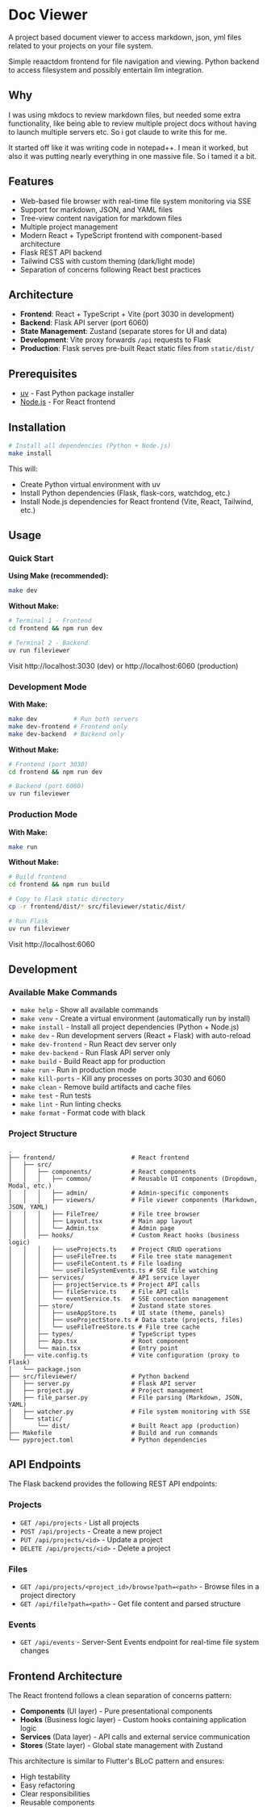 # Doc Viewer

A project based document viewer to access markdown, json, yml files related to your projects on your file system.

Simple reaactdom frontend for file navigation and viewing. 
Python backend to access filesystem and possibly entertain llm integration.


## Why
I was using mkdocs to review markdown files, but needed some extra functionality, like being able to review multiple project docs without having to launch multiple servers etc. So i got claude to write this for me. 

It started off like it was writing code in notepad++. I mean it worked, but also it was putting nearly everything in one massive file. So i tamed it a bit.

## Features

- Web-based file browser with real-time file system monitoring via SSE
- Support for markdown, JSON, and YAML files
- Tree-view content navigation for markdown files
- Multiple project management
- Modern React + TypeScript frontend with component-based architecture
- Flask REST API backend
- Tailwind CSS with custom theming (dark/light mode)
- Separation of concerns following React best practices

## Architecture

- **Frontend**: React + TypeScript + Vite (port 3030 in development)
- **Backend**: Flask API server (port 6060)
- **State Management**: Zustand (separate stores for UI and data)
- **Development**: Vite proxy forwards `/api` requests to Flask
- **Production**: Flask serves pre-built React static files from `static/dist/`

## Prerequisites

- [uv](https://github.com/astral-sh/uv) - Fast Python package installer
- [Node.js](https://nodejs.org/) - For React frontend

## Installation

```bash
# Install all dependencies (Python + Node.js)
make install
```

This will:
- Create Python virtual environment with uv
- Install Python dependencies (Flask, flask-cors, watchdog, etc.)
- Install Node.js dependencies for React frontend (Vite, React, Tailwind, etc.)

## Usage

### Quick Start

**Using Make (recommended):**
```bash
make dev
```

**Without Make:**
```bash
# Terminal 1 - Frontend
cd frontend && npm run dev

# Terminal 2 - Backend
uv run fileviewer
```

Visit http://localhost:3030 (dev) or http://localhost:6060 (production)

### Development Mode

**With Make:**
```bash
make dev          # Run both servers
make dev-frontend # Frontend only
make dev-backend  # Backend only
```

**Without Make:**
```bash
# Frontend (port 3030)
cd frontend && npm run dev

# Backend (port 6060)
uv run fileviewer
```

### Production Mode

**With Make:**
```bash
make run
```

**Without Make:**
```bash
# Build frontend
cd frontend && npm run build

# Copy to Flask static directory
cp -r frontend/dist/* src/fileviewer/static/dist/

# Run Flask
uv run fileviewer
```

Visit http://localhost:6060

## Development

### Available Make Commands

- `make help` - Show all available commands
- `make venv` - Create a virtual environment (automatically run by install)
- `make install` - Install all project dependencies (Python + Node.js)
- `make dev` - Run development servers (React + Flask) with auto-reload
- `make dev-frontend` - Run React dev server only
- `make dev-backend` - Run Flask API server only
- `make build` - Build React app for production
- `make run` - Run in production mode
- `make kill-ports` - Kill any processes on ports 3030 and 6060
- `make clean` - Remove build artifacts and cache files
- `make test` - Run tests
- `make lint` - Run linting checks
- `make format` - Format code with black

### Project Structure

```
.
├── frontend/                     # React frontend
│   ├── src/
│   │   ├── components/           # React components
│   │   │   ├── common/           # Reusable UI components (Dropdown, Modal, etc.)
│   │   │   ├── admin/            # Admin-specific components
│   │   │   ├── viewers/          # File viewer components (Markdown, JSON, YAML)
│   │   │   ├── FileTree/         # File tree browser
│   │   │   ├── Layout.tsx        # Main app layout
│   │   │   └── Admin.tsx         # Admin page
│   │   ├── hooks/                # Custom React hooks (business logic)
│   │   │   ├── useProjects.ts    # Project CRUD operations
│   │   │   ├── useFileTree.ts    # File tree state management
│   │   │   ├── useFileContent.ts # File loading
│   │   │   └── useFileSystemEvents.ts # SSE file watching
│   │   ├── services/             # API service layer
│   │   │   ├── projectService.ts # Project API calls
│   │   │   ├── fileService.ts    # File API calls
│   │   │   └── eventService.ts   # SSE connection management
│   │   ├── store/                # Zustand state stores
│   │   │   ├── useAppStore.ts    # UI state (theme, panels)
│   │   │   ├── useProjectStore.ts # Data state (projects, files)
│   │   │   └── useFileTreeStore.ts # File tree cache
│   │   ├── types/                # TypeScript types
│   │   ├── App.tsx               # Root component
│   │   └── main.tsx              # Entry point
│   ├── vite.config.ts            # Vite configuration (proxy to Flask)
│   └── package.json
├── src/fileviewer/               # Python backend
│   ├── server.py                 # Flask API server
│   ├── project.py                # Project management
│   ├── file_parser.py            # File parsing (Markdown, JSON, YAML)
│   ├── watcher.py                # File system monitoring with SSE
│   └── static/
│       └── dist/                 # Built React app (production)
├── Makefile                      # Build and run commands
└── pyproject.toml                # Python dependencies

```

## API Endpoints

The Flask backend provides the following REST API endpoints:

### Projects
- `GET /api/projects` - List all projects
- `POST /api/projects` - Create a new project
- `PUT /api/projects/<id>` - Update a project
- `DELETE /api/projects/<id>` - Delete a project

### Files
- `GET /api/projects/<project_id>/browse?path=<path>` - Browse files in a project directory
- `GET /api/file?path=<path>` - Get file content and parsed structure

### Events
- `GET /api/events` - Server-Sent Events endpoint for real-time file system changes

## Frontend Architecture

The React frontend follows a clean separation of concerns pattern:

- **Components** (UI layer) - Pure presentational components
- **Hooks** (Business logic layer) - Custom hooks containing application logic
- **Services** (Data layer) - API calls and external service communication
- **Stores** (State layer) - Global state management with Zustand

This architecture is similar to Flutter's BLoC pattern and ensures:
- High testability
- Easy refactoring
- Clear responsibilities
- Reusable components
